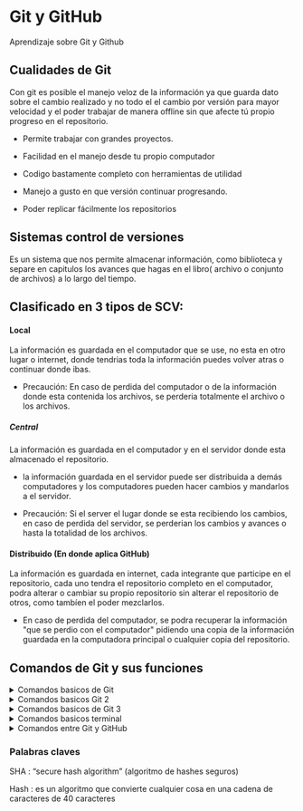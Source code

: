 # Git y GitHub
Aprendizaje sobre Git y  Github

## Cualidades de Git

Con git  es posible el manejo veloz de la información ya que guarda dato  sobre el cambio realizado y no todo el el cambio por versión para mayor velocidad y el poder trabajar de manera offline sin que afecte tú propio progreso en el repositorio.



 + Permite trabajar con grandes proyectos.

 +  Facilidad en el manejo desde tu propio computador

 +  Codigo  bastamente completo con herramientas de utilidad

 +  Manejo a gusto en que versión continuar progresando.

 +  Poder replicar fácilmente  los repositorios

 


## Sistemas control de versiones
Es un sistema que nos permite almacenar información, como biblioteca y separe en capitulos los avances que hagas en el libro( archivo o conjunto de archivos) a lo largo del tiempo.

## Clasificado en  3 tipos de SCV:

#### Local

La información  es guardada en el computador que se use, no esta en otro lugar o internet, donde  tendrias toda la información puedes volver atras o continuar donde ibas.

+ Precaución: En caso de perdida del computador o de la información donde esta contenida los archivos, se perderia totalmente el archivo o los archivos.

##### Central

La información es guardada en el  computador y en el servidor donde esta almacenado el repositorio.

 + la información guardada en el servidor puede ser distribuida a demás computadores y los computadores pueden hacer cambios y mandarlos a el servidor.

 + Precaución: Si el server el lugar donde se esta recibiendo los cambios, en caso de perdida del servidor, se perderian los cambios y avances o hasta la totalidad de los archivos.

 #### Distribuido (En donde aplica GitHub)

 La información es guardada en internet, cada integrante que participe en el repositorio, cada uno tendra el repositorio completo en el computador, podra alterar o cambiar su propio repositorio sin alterar el repositorio de otros, como tambíen el poder mezclarlos.

 + En caso de perdida del computador,  se podra recuperar  la información "que se perdio con el computador" pidiendo una copia de la información guardada  en la computadora principal o cualquier copia  del repositorio.

 ## Comandos de Git y sus funciones

<details>
    <summary>Comandos basicos de Git</summary>

```
git: lista de los subcomandos de Git

git config --global user.email example@example.com :

git config --global user.name example :

git init: iniciar un repositorio dentro de la carpeta o (git init example para que tenga nombre el repositorio)

git status: muestra los archivos que esperan ser agregados en el staging area, los que son agregados y esperan confirmanción; guardados cuando se use el comando git commit.

git add example : agrega el archivo al Staging Area.

git log : muestra los commit creados, con la fecha, el autor y el codigo de 40 digitos como Hash del mismo.

git log --oneline : muestra la lista de los commist de manera resumida.

git mv example: mueve, renombra una carpeta

```
</details>
<details>
    <summary>Comandos basicos Git 2</summary>

```
git version: muestra la version instalada de Git

git clone link : clona un directorio de el link dado

git branch: git branch [nombre] se crea una nueva rama
-l: listamos las ramas
-d/-D [nombre]: borramos rama
-m [nombre] [nombre_nuevo]: para renombrar ramas

git checkout [nombre/sha1]: Nos permite mover entre ramas y entre commits, no vamos a borrar nada. Acá es donde podemos movernos en el tiempo.

git checkout -b [nombre_rama]: Nos permite crear una nueva rama sin necesidad de usar branch

git commit "example": agrega a los archivos que  estan en el Staging area y el nombre

git diff: sirve para comparar los cambios hechos entre commits con su respectiva versión(tag) o su numero hexadecimal o el sha1.

git log >bitacora_log.txt recomendable hacer un respaldo antes de cualquier reset.

git reset --soft: No toca los cambios en área de trabajo. Solo borra los títulos(restablece el encabezado del commit). Esto deja todos los cambios modificados, listos para hacer un commit nuevo y resumido.

git reset --mixed: es muy parecido a reset soft, la diferencia es que git reset mixed iguala el Stagin area al working directory. Significa que borra el commit, pero para que nosotros puedamos hacer un commit nos toca antes agregar los archivos al Stagin area.
```
</details>

</details>

<details>
    <summary>Comandos basicos de Git 3</summary>

```
git init add -A : Agrega todos los archivos del Working Directory al Staging Area.

git init add [file or directory] : Agrega un archivo o carpeta del Working Directory al Staging Area.

git init add -n [file or directory] : Simula el agregado de un archivo o directorio al Staging Area pero la verdad no lo hace.

git rm --cached [file or directory] : Elimina un archivo o carpeta del Staging Area y lo deja en el Working Directory.

git commit --amend : concatena cambios al ultimo commit.

git tag  number: etiquetar  que sirve para saber la versión de el ultimo commit.

git tag: nos permite agregar etiquetas a nuestros cambios.
-a para la anotación
-m para el mensaje

-l nos muestra la lista de etiquetas
-f para renombrar
-d para borrar

Git fetch origin master: Traer del remoto

Git merge origin/master: combinar lo que se trajo de remoto con la rama donde se escribe este comando

git push origin master : Asi subimos nuestros cambios a github


git push origin master --tags : Tambien podemos enviar los tags 


git push origin [otra_rama] : Podemos enviar otras ramas

git pushorigin --all: enviar todas las ramas directamente una sola vez


```
</details>

<details>
    <summary>Comandos basicos terminal</summary>

```
mkdir example: crea la carpeta con el nombre example

ls: muestra los archivos dentro de la carpeta

clear :limpia la terminal

touch: crea un archivo dentro de la carpeta

rm example: para borrar el archivo llamado example

rm -rf example: para borrar la carpeta example

vim example.txt : para editar  el archivo example(al finalizar salir con qw para salir y guardar) 

q: para salir dentro de un archivo

w: para guardar los cambios dentro de un archivo

```
</details>

<details>
    <summary>Comandos entre Git y GitHub </summary>

```
git clone [https/ssh] : en github nos hace una copia del proyecto en nuestro perfil/repositorios para poder hacerle lo que queramos,dependendo de  si eliges https o ssh, el ssh pide verificar de forma remota por mayor seguridad.
(https://help.github.com/articles/which-remote-url-should-i-use/)

git remote add [origin] [SSH/HTTPS] : Conecta un repositorio con nuestro equipo local.

git remote -v : Lista las conexiones existentes.

git remote remove [origin] : Elimina una conexión con algún repositorio.


```
</details>

### Palabras claves

SHA : “secure hash algorithm” (algoritmo de hashes seguros)

Hash : es un algoritmo que convierte cualquier cosa en una cadena de caracteres de 40 caracteres



